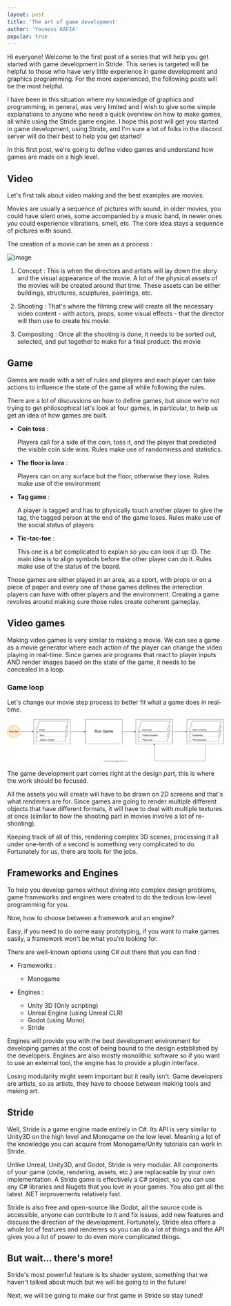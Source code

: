 ```yaml
---
layout: post
title: 'The art of game development'
author: 'Youness KAFIA'
popular: true
---
```



Hi everyone! Welcome to the first post of a series that will help you get started with game development in Stride.
This series is targeted will be helpful to those who have very little experience in game development and graphics programming. For the more experienced, the following posts will be the most helpful.

I have been in this situation where my knowledge of graphics and programming, in general, was very limited and I wish to give some simple explanations to anyone who need a quick overview on how to make games, all while using the Stride game engine. I hope this post will get you started in game development, using Stride, and I'm sure a lot of folks in the discord server will do their best to help you get started!

In this first post, we're going to define video games and understand how games are made on a high level.

## Video

Let's first talk about video making and the best examples are movies.

Movies are usually a sequence of pictures with sound, in older movies, you could have silent ones, some accompanied by a music band, in newer ones you could experience vibrations, smell, etc. The core idea stays a sequence of pictures with sound.

The creation of a movie can be seen as a process :

![image](/images/blog/2021-12-12-the-art-of-game-development/movie-process.png)

1. Concept :
    This is when the directors and artists will lay down the story and the visual appearance of the movie. A lot of the physical assets of the movies will be created around that time. These assets can be either buildings, structures, sculptures, paintings, etc.

2. Shooting :
    That's where the filming crew will create all the necessary video content - with actors, props, some visual effects - that the director will then use to create his movie.

3. Compositing :
    Once all the shooting is done, it needs to be sorted out, selected, and put together to make for a final product: the movie

## Game

Games are made with a set of rules and players and each player can take actions to influence the state of the game all while following the rules.

There are a lot of discussions on how to define games, but since we're not trying to get philosophical let's look at four games, in particular, to help us get an idea of how games are built.

* __Coin toss__ :

    Players call for a side of the coin, toss it, and the player that predicted the visible coin side wins.
    Rules make use of randomness and statistics.

* __The floor is lava__ :
  
    Players can on any surface but the floor, otherwise they lose.
    Rules make use of the environment

* __Tag game__ :

    A player is tagged and has to physically touch another player to give the tag, the tagged person at the end of the game loses.
    Rules make use of the social status of players

* __Tic-tac-toe__ :
  
    This one is a bit complicated to explain so you can look it up :D. The main idea is to align symbols before the other player can do it.
    Rules make use of the status of the board.

Those games are either played in an area, as a sport, with props or on a piece of paper and every one of those games defines the interaction players can have with other players and the environment.
Creating a game revolves around making sure those rules create coherent gameplay.

## Video games

Making video games is very similar to making a movie.
We can see a game as a movie generator where each action of the player can change the video playing in real-time. Since games are programs that react to player inputs AND render images based on the state of the game, it needs to be concealed in a loop.

### Game loop

Let's change our movie step process to better fit what a game does in real-time.

![video game](/images/blog/2021-12-12-the-art-of-game-development/game-process.svg)

The game development part comes right at the design part, this is where the work should be focused.

All the assets you will create will have to be drawn on 2D screens and that's what renderers are for. Since games are going to render multiple different objects that have different formats, it will have to deal with multiple textures at once (similar to how the shooting part in movies involve a lot of re-shooting).

Keeping track of all of this, rendering complex 3D scenes, processing it all under one-tenth of a second is something very complicated to do.
Fortunately for us, there are tools for the jobs.

## Frameworks and Engines

To help you develop games without diving into complex design problems, game frameworks and engines were created to do the tedious low-level programming for you.

Now, how to choose between a framework and an engine?

Easy, if you need to do some easy prototyping, if you want to make games easily, a framework won't be what you're looking for.

There are well-known options using C# out there that you can find :

* Frameworks :
  * Monogame

* Engines :
  * Unity 3D (Only scripting)
  * Unreal Engine (using Unreal CLR)
  * Godot (using Mono)
  * Stride

Engines will provide you with the best development environment for developing games at the cost of being bound to the design established by the developers. Engines are also mostly monolithic software so if you want to use an external tool, the engine has to provide a plugin interface.

Losing modularity might seem important but it really isn't. Game developers are artists,  so as artists, they have to choose between making tools and making art.

## Stride

Well, Stride is a game engine made entirely in C#. Its API is very similar to Unity3D on the high level and Monogame on the low level. Meaning a lot of the knowledge you can acquire from Monogame/Unity tutorials can work in Stride.

Unlike Unreal, Unity3D, and Godot, Stride is very modular. All components of your game (code, rendering, assets, etc.) are replaceable by your own implementation. A Stride game is effectively a C# project, so you can use any C# libraries and Nugets that you love in your games. You also get all the latest .NET improvements relatively fast.

Stride is also free and open-source like Godot, all the source code is accessible, anyone can contribute to it and fix issues, add new features and discuss the direction of the development. Fortunately, Stride also offers a whole lot of features and renderers so you can do a lot of things and the API gives you a lot of power to do even more complicated things.

## But wait... there's more!

Stride's most powerful feature is its shader system, something that we haven't talked about much but we will be going to in the future!

Next, we will be going to make our first game in Stride so stay tuned!

